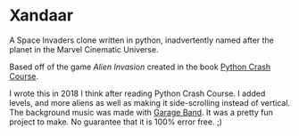 # Xandaar
A Space Invaders clone written in python, inadvertently named after the planet in the Marvel Cinematic Universe.

Based off of the game _Alien Invasion_ created in the book [Python Crash Course](https://ehmatthes.github.io/pcc_2e/).

I wrote this in 2018 I think after reading Python Crash Course. I added levels, and more aliens as well as making it side-scrolling instead of vertical. The background music was made with [Garage Band](https://apps.apple.com/us/app/garageband/id408709785). It was a pretty fun project to make. No guarantee that it is 100% error free. ;)
